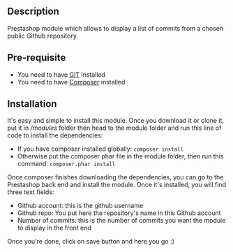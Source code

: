 ## Description
Prestashop module which allows to display a list of commits from a chosen public Github repository.

## Pre-requisite
  * You need to have [GIT](https://git-scm.com/) installed
  * You need to have [Composer](https://getcomposer.org/) installed

## Installation
It's easy and simple to install this module. Once you download it or clone it, put it in */modules* folder then head to the module folder and run this line of code to install the dependencies:
  * If you have composer installed globally: ``` composer install ```
  * Otherwise put the composer phar file in the module folder, then run this command: ``` composer.phar install ```

Once composer finishes downloading the dependencies, you can go to the Prestashop back end and install the module. Once it's installed, you will find three text fields:
  * Github account: this is the github username
  * Github repo: You put here the repository's name in this Github account
  * Number of commits: this is the number of commits you want the module to display in the front end

Once you're done, click on save button and here you go :)